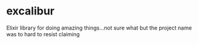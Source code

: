 # excalibur
Elixir library for doing amazing things...not sure what but the project name was to hard to resist claiming
